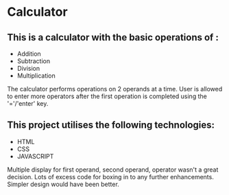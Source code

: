 # Calculator
## This is a calculator with the basic operations of :
*   Addition
*   Subtraction
*   Division
*   Multiplication

The calculator performs operations on 2 operands at a time.
User is allowed to enter more operators after the first operation is completed using the '='/'enter' key.

## This project utilises the following technologies:
*   HTML
*   CSS
*   JAVASCRIPT

Multiple display for first operand, second operand, operator wasn't a great decision.
Lots of excess code for boxing in to any further enhancements.
Simpler design would have been better.